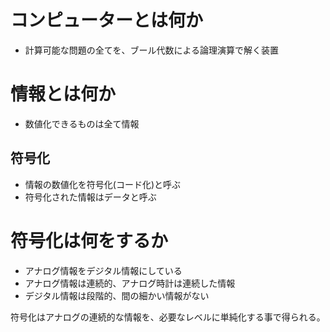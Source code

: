 # コンピューターとは何か

- 計算可能な問題の全てを、ブール代数による論理演算で解く装置

# 情報とは何か

- 数値化できるものは全て情報

## 符号化

- 情報の数値化を符号化(コード化)と呼ぶ
- 符号化された情報はデータと呼ぶ

# 符号化は何をするか

- アナログ情報をデジタル情報にしている
- アナログ情報は連続的、アナログ時計は連続した情報
- デジタル情報は段階的、間の細かい情報がない

符号化はアナログの連続的な情報を、必要なレベルに単純化する事で得られる。
